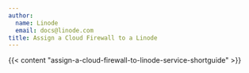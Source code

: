 ```yaml
---
author:
  name: Linode
  email: docs@linode.com
title: Assign a Cloud Firewall to a Linode
---
```


{{< content "assign-a-cloud-firewall-to-linode-service-shortguide" >}}